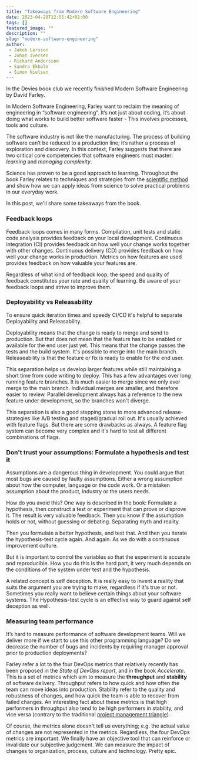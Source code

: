 ```yaml
---
title: "Takeaways from Modern Software Engineering"
date: 2023-04-28T12:55:42+02:00
tags: []
featured_image: ""
description: ""
slug: "modern-software-engineering"
author:
 - Jakob Larsson
 - Johan Iversen
 - Rickard Andersson
 - Sandra Ekholm
 - Simon Nielsen
---
```

In the Devies book club we recently finished Modern Software Engineering by David Farley.

In Modern Software Engineering, Farley want to reclaim the meaning of engineering in “software engineering”.
It’s not just about coding, it’s about doing what works to build better software faster - This involves processes, tools and culture.

The software industry is not like the manufacturing.
The process of building software can’t be reduced to a production line; it’s rather a process of exploration and discovery.
In this context, Farley suggests that there are two critical core competencies that software engineers must master: *learning* and *managing complexity*.

Science has proven to be a good approach to learning.
Throughout the book Farley relates to techniques and strategies from the [scientific method](https://en.wikipedia.org/wiki/Scientific_method) and show how we can apply ideas from science to solve practical problems in our everyday work.

In this post, we'll share some takeaways from the book.

### Feedback loops

Feedback loops comes in many forms.
Compilation, unit tests and static code analysis provides feedback on your local development.
Continuous integration (CI) provides feedback on how well your change works together with other changes.
Continuous delivery (CD) provides feedback on how well your change works in production.
Metrics on how features are used provides feedback on how valuable your features are.

Regardless of what kind of feedback loop; the speed and quality of feedback constitutes your rate and quality of learning.
Be aware of your feedback loops and strive to improve them.

### Deployability vs Releasability

To ensure quick iteration times and speedy CI/CD it's helpful to separate
Deployability and Releasability.

Deployability means that the change is ready to merge and send to production.
But that does not mean that the feature has to be enabled or available for the
end user just yet. This means that the change passes the tests and the build
system. It's possible to merge into the main branch.
Releaseability is that the feature or fix is ready to enable for the end user.

This separation helps us develop larger features while still maintaining
a short time from code writing to deploy. This has a few advantages over long
running feature branches. It is much easier to merge since we only ever merge
to the main branch. Individual merges are smaller, and therefore easier
to review.
Parallel development always has a reference to the new
feature under development, so the branches won't diverge.

This separation is also a good stepping stone to more advanced
release-strategies like A/B testing and staged/gradual roll out.
It's usually achieved with feature flags.
But there are some drawbacks as always.
A feature flag system can become very
complex and it's hard to test all different combinations of flags.



### Don't trust your assumptions: Formulate a hypothesis and test it

Assumptions are a dangerous thing in development. You could argue that most
bugs are caused by faulty assumptions. Either a wrong assumption about how the
computer, language or the code work. Or a mistaken assumption about the
product, industry or the users needs.

How do you avoid this? One way is described in the book:
Formulate a hypothesis, then construct a test or experiment that can prove
or disprove it. The result is very valuable feedback. Then you know if the
assumption holds or not, without guessing or debating. Separating myth and
reality.

Then you formulate a better hypothesis, and test that. And then you iterate the
hypothesis-test cycle again. And again. As we do with a continuous improvement
culture.

But it is important to control the variables so that the experiment is
accurate and reproducible. How you do this is the hard part, it very much
depends on the conditions of the system under test and the hypothesis.

A related concept is self deception.
It is really easy to invent a reality that suits the argument you are trying
to make, regardless if it's true or not.
Sometimes you really want to believe certain things about your software systems.
The Hypothesis-test cycle is an effective way to guard against self deception as
well.


### Measuring team performance

It’s hard to measure performance of software development teams.
Will we deliver more if we start to use this other programming language?
Do we decrease the number of bugs and incidents by requiring manager approval prior to production deployments?

Farley refer a lot to the four DevOps metrics that relatively recently has been proposed in the _State of DevOps report_, and in the book _Accelerate_.
This is a set of metrics which aim to measure the **throughput** and **stability** of software delivery.
Throughput refers to how quick and how often the team can move ideas into production.
Stability refer to the quality and robustness of changes, and how quick the team is able to recover from failed changes.
An interesting fact about these metrics is that high performers in throughput also tend to be high performers in stability, and vice versa (contrary to the traditional [project management triangle](https://en.wikipedia.org/wiki/Project_management_triangle)).

Of course, the metrics alone doesn't tell us everything; e.g. the actual value of changes are not represented in the metrics.
Regardless, the four DevOps metrics are important.
We finally have an objective tool that can reinforce or invalidate our subjective judgement.
We can measure the impact of changes to organization, process, culture and technology.
Pretty epic.

